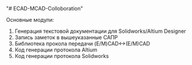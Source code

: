 "# ECAD-MCAD-Colloboration" 

Основные модули:
1. Генерация текстовой документации для Solidworks/Altium Designer
2. Запись заметок в вышеуказанные САПР
3. Библиотека прокола передачи (E/M)CAD<->(E/M)CAD
4. Код генерации протокола Altium
5. Код генерации протокола Solidworks
